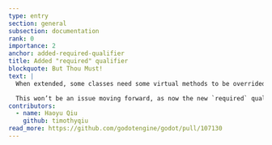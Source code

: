 ```yaml
---
type: entry
section: general
subsection: documentation
rank: 0
importance: 2
anchor: added-required-qualifier
title: Added "required" qualifier
blockquote: But Thou Must!
text: |
  When extended, some classes need some virtual methods to be overrided in order to work. But it wasn’t always obvious in the documentation.

  This won’t be an issue moving forward, as now the new `required` qualifier will come right after `virtual` where applicable.
contributors:
  - name: Haoyu Qiu
    github: timothyqiu
read_more: https://github.com/godotengine/godot/pull/107130
---
```

